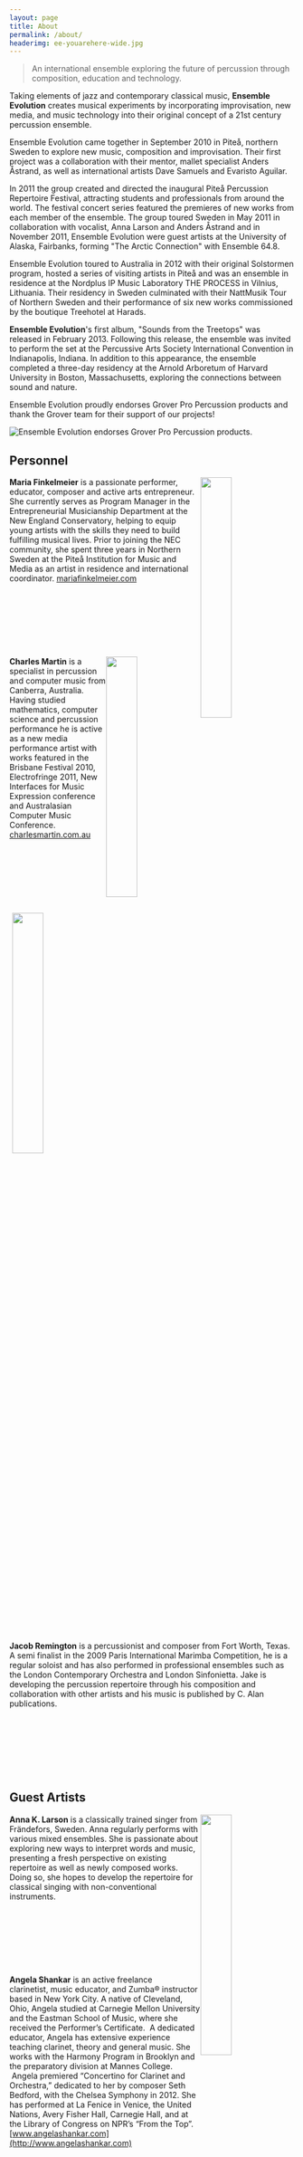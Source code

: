 ```yaml
---
layout: page
title: About
permalink: /about/
headerimg: ee-youarehere-wide.jpg
---
```


<!-- # Ensemble Evolution -->

> An international ensemble exploring the future of percussion through composition, education and technology.

Taking elements of jazz and contemporary classical music, **Ensemble Evolution** creates musical experiments by incorporating improvisation, new media, and music technology into their original concept of a 21st century percussion ensemble.

Ensemble Evolution came together in September 2010 in Piteå, northern Sweden to explore new music, composition and improvisation. Their first project was a collaboration with their mentor, mallet specialist Anders Åstrand, as well as international artists Dave Samuels and Evaristo Aguilar.

In 2011 the group created and directed the inaugural Piteå Percussion Repertoire Festival, attracting students and professionals from around the world. The festival concert series featured the premieres of new works from each member of the ensemble. The group toured Sweden in May 2011 in collaboration with vocalist, Anna Larson and Anders Åstrand and in November 2011, Ensemble Evolution were guest artists at the University of Alaska, Fairbanks, forming "The Arctic Connection" with Ensemble 64.8.

Ensemble Evolution toured to Australia in 2012 with their original Solstormen program, hosted a series of visiting artists in Piteå and was an ensemble in residence at the Nordplus IP Music Laboratory THE PROCESS in Vilnius, Lithuania. Their residency in Sweden culminated with their NattMusik Tour of Northern Sweden and their performance of six new works commissioned by the boutique Treehotel at Harads.

**Ensemble Evolution**'s first album, "Sounds from the Treetops" was released in February 2013. Following this release, the ensemble was invited to perform the set at the Percussive Arts Society International Convention in Indianapolis, Indiana. In addition to this appearance, the ensemble completed a three-day residency at the Arnold Arboretum of Harvard University in Boston, Massachusetts, exploring the connections between sound and nature.

Ensemble Evolution proudly endorses Grover Pro Percussion products and thank the Grover team for their support of our projects!

<!-- ![Ensemble Evolution endorses Grover Pro Percussion products]({{ site.baseurl }}/assets/images/Grover.png) -->
<img style="display: block; margin: 0 auto;" src="{{ site.baseurl }}/assets/images/Grover.png" alt="Ensemble Evolution endorses Grover Pro Percussion products.">

## Personnel

<!-- ![Maria Finkelmeier](/images/About/gallery-maria/EE-photoshoot-may2011_2_1.jpg) -->
<img width="33%" height="33%" style="float: right;" src="{{ site.baseurl }}/images/About/gallery-maria/EE-photoshoot-may2011_2_1.jpg">


**Maria Finkelmeier** is a passionate performer, educator, composer and active arts entrepreneur. She currently serves as Program Manager in the Entrepreneurial Musicianship Department at the New England Conservatory, helping to equip young artists with the skills they need to build fulfilling musical lives. Prior to joining the NEC community, she spent three years in Northern Sweden at the Piteå Institution for Music and Media as an artist in residence and international coordinator.
[mariafinkelmeier.com](http://mariafinkelmeier.com)

<br /><br /><br /><br /><br /><br />


<!-- ![Charles Martin](/images/About/gallery-charles/EE-photoshoot-may2011_4.jpg) -->
<img width="33%" height="33%" style="float: right;" src="{{ site.baseurl }}/images/About/gallery-charles/EE-photoshoot-may2011_4.jpg">


**Charles Martin** is a specialist in percussion and computer music from Canberra, Australia. Having studied mathematics, computer science and percussion performance he is active as a new media performance artist with works featured in the Brisbane Festival 2010, Electrofringe 2011, New Interfaces for Music Expression conference and Australasian Computer Music Conference.
[charlesmartin.com.au](http://charlesmartin.com.au)

<br /><br /><br /><br /><br /><br />


<!-- ![Jacob Remington](/images/About/gallery-jake/EE-photoshoot-may2011_2_2.jpg) -->
<img width="33%" height="33%" style="float: right;" src="{{ site.baseurl }}/images/About/gallery-jake/EE-photoshoot-may2011_2_2.jpg">


**Jacob Remington** is a percussionist and composer from Fort Worth, Texas. A semi finalist in the 2009 Paris International Marimba Competition, he is a regular soloist and has also performed in professional ensembles such as the London Contemporary Orchestra and London Sinfonietta. Jake is developing the percussion repertoire through his composition and collaboration with other artists and his music is published by C. Alan publications.

<br /><br /><br /><br /><br /><br />


## Guest Artists

<!-- ![Anna K. Larson](/images/About/EE-photoshoot-may2011_3.jpg) -->
<img width="33%" height="33%" style="float: right;" src="{{ site.baseurl }}/images/About/EE-photoshoot-may2011_3.jpg">


**Anna K. Larson** is a classically trained singer from Frändefors, Sweden. Anna  regularly performs with various mixed ensembles. She is passionate about exploring new ways to interpret words and music, presenting a fresh perspective on existing repertoire as well as newly composed works. Doing so, she hopes to develop the repertoire for classical singing with non-conventional instruments.

<br /><br /><br /><br /><br /><br />


**Angela Shankar** is an active freelance clarinetist, music educator, and Zumba® instructor based in New York City. A native of Cleveland, Ohio, Angela studied at Carnegie Mellon University and the Eastman School of Music, where she received the Performer’s Certificate.  A dedicated educator, Angela has extensive experience teaching clarinet, theory and general music. She works with the Harmony Program in Brooklyn and the preparatory division at Mannes College.  Angela premiered “Concertino for Clarinet and Orchestra,” dedicated to her by composer Seth Bedford, with the Chelsea Symphony in 2012. She has performed at La Fenice in Venice, the United Nations, Avery Fisher Hall, Carnegie Hall, and at the Library of Congress on NPR’s “From the Top”. [www.angelashankar.com](http://www.angelashankar.com)